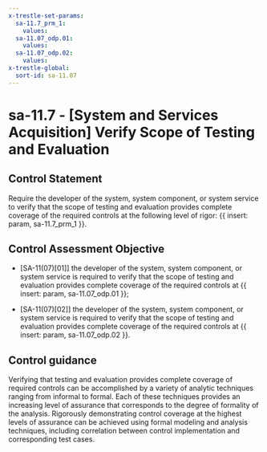 ```yaml
---
x-trestle-set-params:
  sa-11.7_prm_1:
    values:
  sa-11.07_odp.01:
    values:
  sa-11.07_odp.02:
    values:
x-trestle-global:
  sort-id: sa-11.07
---
```


# sa-11.7 - \[System and Services Acquisition\] Verify Scope of Testing and Evaluation

## Control Statement

Require the developer of the system, system component, or system service to verify that the scope of testing and evaluation provides complete coverage of the required controls at the following level of rigor: {{ insert: param, sa-11.7_prm_1 }}.

## Control Assessment Objective

- \[SA-11(07)[01]\] the developer of the system, system component, or system service is required to verify that the scope of testing and evaluation provides complete coverage of the required controls at {{ insert: param, sa-11.07_odp.01 }};

- \[SA-11(07)[02]\] the developer of the system, system component, or system service is required to verify that the scope of testing and evaluation provides complete coverage of the required controls at {{ insert: param, sa-11.07_odp.02 }}.

## Control guidance

Verifying that testing and evaluation provides complete coverage of required controls can be accomplished by a variety of analytic techniques ranging from informal to formal. Each of these techniques provides an increasing level of assurance that corresponds to the degree of formality of the analysis. Rigorously demonstrating control coverage at the highest levels of assurance can be achieved using formal modeling and analysis techniques, including correlation between control implementation and corresponding test cases.
